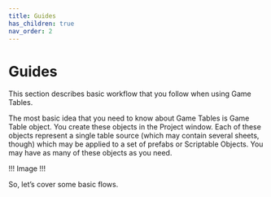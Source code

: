 ```yaml
---
title: Guides
has_children: true
nav_order: 2
---
```

# Guides
This section describes basic workflow that you follow when using Game Tables.

The most basic idea that you need to know about Game Tables is Game Table object. You create these objects in the Project window. Each of these objects represent a single table source (which may contain several sheets, though) which may be applied to a set of prefabs or Scriptable Objects. You may have as many of these objects as you need.

!!! Image !!!

So, let’s cover some basic flows.